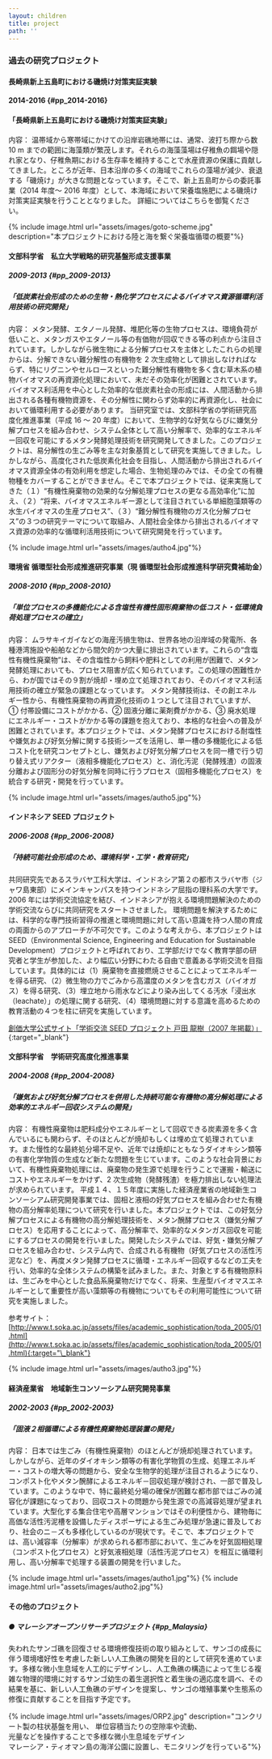```yaml
---
layout: children
title: project
path: ''
---
```


### 過去の研究プロジェクト

#### 長崎県新上五島町における磯焼け対策実証実験

#### 2014-2016 {#pp_2014-2016}

#### 「長崎県新上五島町における磯焼け対策実証実験」

内容： 温帯域から寒帯域にかけての沿岸岩礁地帯には、通常、波打ち際から数 10 m までの範囲に海藻類が繁茂します。それらの海藻藻場は仔稚魚の餌場や隠れ家となり、仔稚魚期における生存率を維持することで水産資源の保護に貢献してきました。ところが近年、日本沿岸の多くの海域でこれらの藻場が減少、衰退する「磯焼け」が大きな問題となっています。そこで、新上五島町からの委託事業（2014 年度～ 2016 年度）として、本海域において栄養塩施肥による磯焼け対策実証実験を行うこととなりました。 詳細についてはこちらを御覧ください。

{% include image.html url="assets/images/goto-scheme.jpg" description="本プロジェクトにおける陸と海を繋ぐ栄養塩循環の概要"%}

#### 文部科学省　私立大学戦略的研究基盤形成支援事業

##### 2009-2013 {#pp_2009-2013}

##### 「低炭素社会形成のための生物・熱化学プロセスによるバイオマス資源循環利活用技術の研究開発」

内容：
メタン発酵、エタノール発酵、堆肥化等の生物プロセスは、環境負荷が低いこと、メタンガスやエタノール等の有価物が回収できる等の利点から注目されています。しかしながら微生物による分解プロセスを主体としたこれらの処理からは、分解できない難分解性の有機物を 2 次生成物として排出しなければならず、特にリグニンやセルロースといった難分解性有機物を多く含む草木系の植物バイオマスの再資源化処理において、未だその効率化が困難とされています。バイオマス利活用を中心とした効率的な低炭素社会の形成には、人間活動から排出される各種有機物資源を、その分解性に関わらず効率的に再資源化し、社会において循環利用する必要があります。
当研究室では、文部科学省の学術研究高度化推進事業（平成 16 ～ 20 年度）において、生物学的な好気ならびに嫌気分解プロセスを組み合わせ、システム全体として高い分解率で、効率的なエネルギー回収を可能にするメタン発酵処理技術を研究開発してきました。このプロジェクトは、易分解性の生ごみ等を主な対象基質として研究を実施してきました。しかしながら、高度化された低炭素化社会を目指し、人間活動から排出されるバイオマス資源全体の有効利用を想定した場合、生物処理のみでは、その全ての有機物種をカバーすることができません。そこで本プロジェクトでは、従来実施してきた（１）“有機性廃棄物の効果的な分解処理プロセスの更なる高効率化”に加え、（２）“将来、バイオマスエネルギー源として注目されている単細胞藻類等の水生バイオマスの生産プロセス”、（３）“難分解性有機物のガス化分解プロセス”の３つの研究テーマについて取組み、人間社会全体から排出されるバイオマス資源の効率的な循環利活用技術について研究開発を行っています。

{% include image.html url="assets/images/autho4.jpg"%}

#### 環境省 循環型社会形成推進研究事業（現 循環型社会形成推進科学研究費補助金）

##### 2008-2010 {#pp_2008-2010}

##### 「単位プロセスの多機能化による含塩性有機性固形廃棄物の低コスト・低環境負荷処理プロセスの確立」

内容：
ムラサキイガイなどの海産汚損生物は、世界各地の沿岸域の発電所、各種港湾施設や船舶などから間欠的かつ大量に排出されています。これらの“含塩性有機性廃棄物”は、その含塩性から飼料や肥料としての利用が困難で、メタン発酵処理においても、プロセス阻害が広く知られています。この処理の困難性から、わが国ではその９割が焼却・埋め立て処理されており、そのバイオマス利活用技術の確立が緊急の課題となっています。
メタン発酵技術は、その創エネルギー性から、有機性廃棄物の再資源化技術の１つとして注目されていますが、① 付帯設備にコストがかかる、② 固液分離に薬剤費がかかる、③ 廃水処理にエネルギー・コストがかかる等の課題を抱えており、本格的な社会への普及が困難とされています。本プロジェクトでは、メタン発酵プロセスにおける耐塩性や嫌気および好気分解に関する技術シーズを活用し、単一槽の多機能化による低コスト化を研究コンセプトとし、嫌気および好気分解プロセスを同一槽で行う切り替え式リアクター（液相多機能化プロセス）と、消化汚泥（発酵残渣）の固液分離および固形分の好気分解を同時に行うプロセス（固相多機能化プロセス）を統合する研究・開発を行っています。

{% include image.html url="assets/images/autho5.jpg"%}

#### インドネシア SEED プロジェクト

##### 2006-2008 {#pp_2006-2008}

##### 「持続可能社会形成のため、環境科学・工学・教育研究」

共同研究先であるスラバヤ工科大学は、インドネシア第２の都市スラバヤ市（ジャワ島東部）にメインキャンパスを持つインドネシア屈指の理科系の大学です。2006 年には学術交流協定を結び、インドネシアが抱える環境問題解決のための学術交流ならびに共同研究をスタートさせました。
環境問題を解決するためには、科学的な専門技術習得の推進と環境問題に対して高い意識を持つ人間の育成の両面からのアプローチが不可欠です。このような考えから、本プロジェクトは SEED（Environmental Science, Engineering and Education for Sustainable Development）プロジェクトと呼ばれており、工学部だけでなく教育学部の研究者と学生が参加した、より幅広い分野にわたる自由で意義ある学術交流を目指しています。具体的には（1）廃棄物を直接燃焼させることによってエネルギーを得る研究、（2）微生物の力でごみから高濃度のメタンを含むガス（バイオガス）を得る研究、（3）埋立地から雨水などにより染み出してくる汚水「浸出水（leachate）」の処理に関する研究、（4）環境問題に対する意識を高めるための教育活動の４つを柱に研究を実施しています。

[創価大学公式サイト「学術交流 SEED プロジェクト 戸田 龍樹（2007 年掲載）」](http://www.soka.ac.jp/soka_days/program_class/2013/02/2797/){:target="\_blank"}

#### 文部科学省　学術研究高度化推進事業

##### 2004-2008 {#pp_2004-2008}

##### 「嫌気および好気分解プロセスを併用した持続可能な有機物の高分解処理による効率的エネルギー回収システムの開発」

内容：
有機性廃棄物は肥料成分やエネルギーとして回収できる炭素源を多く含んでいるにも関わらず、そのほとんどが焼却もしくは埋め立て処理されています。また慢性的な最終処分場不足や、近年では焼却にともなうダイオキシン類等の有害化学物質の生成など新たな問題を生じています。このような社会背景において、有機性廃棄物処理には、廃棄物の発生源で処理を行うことで運搬・輸送にコストやエネルギーをかけず、2 次生成物（発酵残渣）を極力排出しない処理法が求められています。
平成１４、１５年度に実施した経済産業省の地域新生コンソーシアム研究開発事業では、固相と液相の好気プロセスを組み合わせた有機物の高分解率処理について研究を行いました。本プロジェクトでは、この好気分解プロセスによる有機物の高分解処理技術を、メタン醗酵プロセス（嫌気分解プロセス）を応用することによって、高分解率で、効率的なメタンガス回収を可能にするプロセスの開発を行いました。開発したシステムでは、好気・嫌気分解プロセスを組み合わせ、システム内で、合成される有機物（好気プロセスの活性汚泥など）を、再度メタン発酵プロセスに循環・エネルギー回収するなどの工夫を行い、効率的な全体システムの構築を試みました。また、対象とする有機物原料は、生ごみを中心とした食品系廃棄物だけでなく、将来、生産型バイオマスエネルギーとして重要性が高い藻類等の有機物についてもその利用可能性について研究を実施しました。

参考サイト：
[http://www.t.soka.ac.jp/assets/files/academic_sophistication/toda_2005/01.html](http://www.t.soka.ac.jp/assets/files/academic_sophistication/toda_2005/01.html){:target="\_blank"}

{% include image.html url="assets/images/autho3.jpg"%}

#### 経済産業省　地域新生コンソーシアム研究開発事業

##### 2002-2003 {#pp_2002-2003}

##### 「固液２相循環による有機性廃棄物処理装置の開発」

内容：
日本では生ごみ（有機性廃棄物）のほとんどが焼却処理されています。しかしながら、近年のダイオキシン類等の有害化学物質の生成、処理エネルギー・コストの増大等の問題から、安全な生物学的処理が注目されるようになり、コンポスト化やメタン醗酵によるエネルギ－回収処理が検討され、一部で普及しています。このような中で、特に最終処分場の確保が困難な都市部ではごみの減容化が課題になっており、回収コストの問題から発生源での高減容処理が望まれています。大型化する集合住宅や高層マンションではその利便性から、建物毎に高価な活性汚泥槽を設備したディスポーザによる生ごみ処理が急速に普及しており、社会のニ－ズも多様化しているのが現状です。そこで、本プロジェクトでは、高い減容率（分解率）が求められる都市部において、生ごみを好気固相処理（コンポスト化プロセス）と好気液相処理（活性汚泥プロセス）を相互に循環利用し、高い分解率で処理する装置の開発を行いました。

{% include image.html url="assets/images/autho1.jpg"%}
{% include image.html url="assets/images/autho2.jpg"%}

#### その他のプロジェクト

##### ● マレーシアオープンリサーチプロジェクト {#pp_Malaysia}

失われたサンゴ礁を回復させる環境修復技術の取り組みとして、サンゴの成長に伴う環境嗜好性を考慮した新しい人工魚礁の開発を目的として研究を進めています。多様な微小生息域を人工的にデザインし、人工魚礁の構造によって生じる複雑な物理的環境に対するサンゴ幼生の着生選択性と着生後の適応度を調べ、その結果を基に、新しい人工魚礁のデザインを提案し、サンゴの増殖事業や生態系の修復に貢献することを目指す予定です。

{% include image.html url="assets/images/ORP2.jpg" description="コンクリート製の柱状基盤を用い、 単位容積当たりの空隙率や流動、<br>光量などを操作することで多様な微小生息域をデザイン<br>マレーシア・ティオマン島の海洋公園に設置し、モニタリングを行っている"%}

<a class="scroll_to_top"></a>
